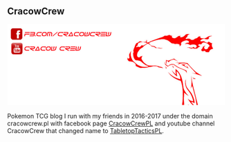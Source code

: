 ## CracowCrew
![CracowCrew](../assets/cracowcrew_bg.jpg)

Pokemon TCG blog I run with my friends in 2016-2017 under the domain cracowcrew.pl with facebook page [CracowCrewPL](https://www.facebook.com/CracowCrew/) and youtube channel CracowCrew that changed name to [TabletopTacticsPL](https://www.youtube.com/@TabletopTacticsPL).